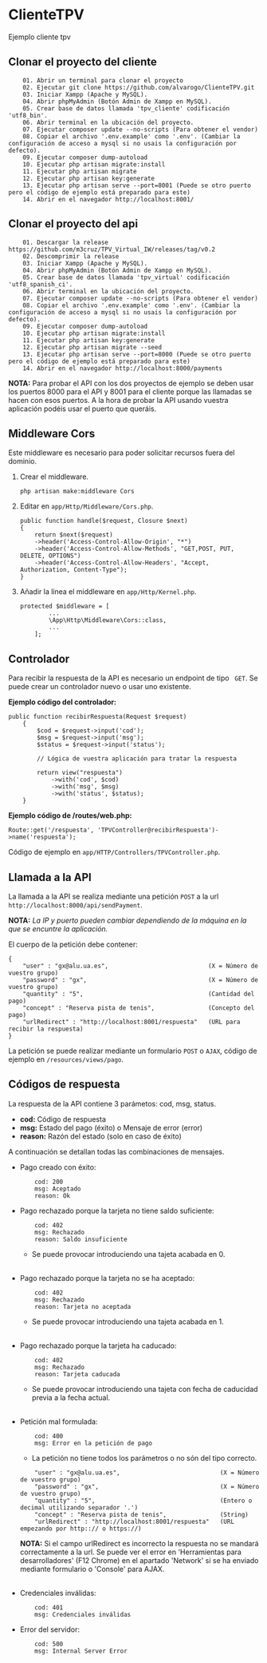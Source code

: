 # ClienteTPV
Ejemplo cliente tpv

## Clonar el proyecto del cliente

``` 
    01. Abrir un terminal para clonar el proyecto
    02. Ejecutar git clone https://github.com/alvarogo/ClienteTPV.git
    03. Iniciar Xampp (Apache y MySQL).
    04. Abrir phpMyAdmin (Botón Admin de Xampp en MySQL).
    05. Crear base de datos llamada 'tpv_cliente' codificación 'utf8_bin'. 
    06. Abrir terminal en la ubicación del proyecto.
    07. Ejecutar composer update --no-scripts (Para obtener el vendor)
    08. Copiar el archivo '.env.example' como '.env'. (Cambiar la configuración de acceso a mysql si no usais la configuración por defecto).
    09. Ejecutar composer dump-autoload
    10. Ejecutar php artisan migrate:install
    11. Ejecutar php artisan migrate
    12. Ejecutar php artisan key:generate
    13. Ejecutar php artisan serve --port=8001 (Puede se otro puerto pero el código de ejemplo está preparado para este)
    14. Abrir en el navegador http://localhost:8001/
```

## Clonar el proyecto del api
``` 
    01. Descargar la release https://github.com/m3cruz/TPV_Virtual_IW/releases/tag/v0.2
    02. Descomprimir la release
    03. Iniciar Xampp (Apache y MySQL).
    04. Abrir phpMyAdmin (Botón Admin de Xampp en MySQL).
    05. Crear base de datos llamada 'tpv_virtual' codificación 'utf8_spanish_ci'. 
    06. Abrir terminal en la ubicación del proyecto.
    07. Ejecutar composer update --no-scripts (Para obtener el vendor)
    08. Copiar el archivo '.env.example' como '.env'. (Cambiar la configuración de acceso a mysql si no usais la configuración por defecto).
    09. Ejecutar composer dump-autoload
    10. Ejecutar php artisan migrate:install
    11. Ejecutar php artisan key:generate
    12. Ejecutar php artisan migrate --seed
    13. Ejecutar php artisan serve --port=8000 (Puede se otro puerto pero el código de ejemplo está preparado para este)
    14. Abrir en el navegador http://localhost:8000/payments
```

**NOTA:** Para probar el API con los dos proyectos de ejemplo se deben usar los puertos 8000 para el API y 8001 para el cliente porque las llamadas se hacen con esos puertos. A la hora de probar la API usando vuestra aplicación podéis usar el puerto que queráis.

## Middleware Cors
Este middleware es necesario para poder solicitar recursos fuera del dominio.

1. Crear el middleware.
    ```
    php artisan make:middleware Cors
    ```

2. Editar en ```app/Http/Middleware/Cors.php```.
    ```
    public function handle($request, Closure $next)
    {
        return $next($request)
        ->header('Access-Control-Allow-Origin', "*")
        ->header('Access-Control-Allow-Methods', "GET,POST, PUT, DELETE, OPTIONS")
        ->header('Access-Control-Allow-Headers', "Accept, Authorization, Content-Type");
    }
    ```

3. Añadir la línea el middleware en ```app/Http/Kernel.php```.
    ```
    protected $middleware = [
            ...
            \App\Http\Middleware\Cors::class,
            ...
        ];
    ```
## Controlador
Para recibir la respuesta de la API es necesario un endpoint de tipo ``` GET```. Se puede crear un controlador nuevo o usar uno existente.

**Ejemplo código del controlador:**
```
public function recibirRespuesta(Request $request)
    {
        $cod = $request->input('cod');
        $msg = $request->input('msg');
        $status = $request->input('status');

        // Lógica de vuestra aplicación para tratar la respuesta

        return view("respuesta")
            ->with('cod', $cod)
            ->with('msg', $msg)
            ->with('status', $status);
    }
```
**Ejemplo código de /routes/web.php:**
```
Route::get('/respuesta', 'TPVController@recibirRespuesta')->name('respuesta');
```

Código de ejemplo en ```app/HTTP/Controllers/TPVController.php```.

## Llamada a la API
La llamada a la API se realiza mediante una petición ```POST``` a la url ```http://localhost:8000/api/sendPayment```.

**NOTA:** *La IP y puerto pueden cambiar dependiendo de la máquina en la que se encuntre la aplicación.*

El cuerpo de la petición debe contener:

```
{
	"user" : "gx@alu.ua.es",                            (X = Número de vuestro grupo)
	"password" : "gx",                                  (X = Número de vuestro grupo)
	"quantity" : "5",                                   (Cantidad del pago)
	"concept" : "Reserva pista de tenis",               (Concepto del pago)
	"urlRedirect" : "http://localhost:8001/respuesta"   (URL para recibir la respuesta)
}
```

La petición se puede realizar mediante un formulario ```POST``` o ```AJAX```, código de ejemplo en ```/resources/views/pago```.

## Códigos de respuesta
La respuesta de la API contiene 3 parámetos: cod, msg, status.
 - **cod:** Código de respuesta
 - **msg:** Estado del pago (éxito) o Mensaje de error (error)
 - **reason:** Razón del estado (solo en caso de éxito)

 A continuación se detallan todas las combinaciones de mensajes.

 - Pago creado con éxito:
    ```
        cod: 200
        msg: Aceptado
        reason: Ok
    ```
 - Pago rechazado porque la tarjeta no tiene saldo suficiente:
    ```
        cod: 402
        msg: Rechazado
        reason: Saldo insuficiente
    ```
    * Se puede provocar introduciendo una tajeta acabada en 0.<br/><br/>
 - Pago rechazado porque la tarjeta no se ha aceptado:
    ```
        cod: 402
        msg: Rechazado
        reason: Tarjeta no aceptada
    ```
    * Se puede provocar introduciendo una tajeta acabada en 1.<br/><br/>
 - Pago rechazado porque la tarjeta ha caducado:
    ```
        cod: 402
        msg: Rechazado
        reason: Tarjeta caducada
    ```
    * Se puede provocar introduciendo una tajeta con fecha de caducidad previa a la fecha actual.<br/><br/>

 - Petición mal formulada:
    ```
        cod: 400
        msg: Error en la petición de pago
    ```
    * La petición no tiene todos los parámetros o no són del tipo correcto. 
    ```
        "user" : "gx@alu.ua.es",                            (X = Número de vuestro grupo)
        "password" : "gx",                                  (X = Número de vuestro grupo)
        "quantity" : "5",                                   (Entero o decimal utilizando separador '.')
        "concept" : "Reserva pista de tenis",               (String)
        "urlRedirect" : "http://localhost:8001/respuesta"   (URL empezando por http::// o https://)
    ```
    **NOTA:** Si el campo urlRedirect es incorrecto la respuesta no se mandará correctamente a la url. 
    Se puede ver el error en 'Herramientas para desarrolladores' (F12 Chrome) en el apartado 'Network' si se ha enviado mediante formulario o 'Console' para AJAX.<br/><br/>



 - Credenciales inválidas:
    ```
        cod: 401
        msg: Credenciales inválidas
    ```  

 - Error del servidor:
    ```
        cod: 500
        msg: Internal Server Error
    ```  

